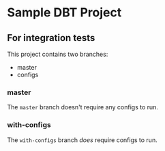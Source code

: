 # Sample DBT Project

## For integration tests

This project contains two branches:

- master
- configs

### master

The `master` branch doesn't require any configs to run.

### with-configs

The `with-configs` branch _does_ require configs to run.
